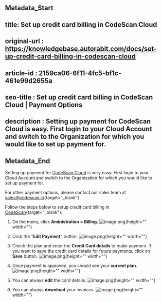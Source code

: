 ## Metadata_Start
## title: Set up credit card billing in CodeScan Cloud
## original-url : https://knowledgebase.autorabit.com/docs/set-up-credit-card-billing-in-codescan-cloud
## article-id : 2159ca06-6f11-4fc5-bf1c-461e99d2655a
## seo-title : Set up credit card billing in CodeScan Cloud | Payment Options
## description : Setting up payment for CodeScan Cloud is easy. First login to your Cloud Account and switch to the Organization for which you would like to set up payment for. 
## Metadata_End
Setting up payment for [CodeScan Cloud](https://knowledgebase.autorabit.com/codescan/docs/codescan-cloud) is very easy. First login to your Cloud Account and switch to the Organization for which you would like to set up payment for.

For other payment options, please contact our sales team at [sales@codescan.io](http://sales@codescan.io){target="_blank"}

Follow the steps below to setup credit card billing in [CodeScan](https://www.codescan.io/){target="_blank"}:

1. On the menu, click **Aministration > Billing**.
![image.png](https://cdn.document360.io/8711f4e7-c040-4616-aac9-d947f87e4619/Images/Documentation/image-RAVCIK02.png){height="" width=""}

2. Click the "**Edit Payment**" button.
![image.png](https://cdn.document360.io/8711f4e7-c040-4616-aac9-d947f87e4619/Images/Documentation/image-Y54Y14TC.png){height="" width=""}

3. Check the plan and enter the **Credit Card details** to make payment. If you want to save the credit card details for future payments, click on **Save** button.
![image.png](https://cdn.document360.io/8711f4e7-c040-4616-aac9-d947f87e4619/Images/Documentation/image-GC0BEX4X.png){height="" width=""}

4. Once payment is approved, you should see your **current plan**.
![image.png](https://cdn.document360.io/8711f4e7-c040-4616-aac9-d947f87e4619/Images/Documentation/image%28154%29.png){height="" width=""}

5. You can always **edit** the card details.
![image.png](https://cdn.document360.io/8711f4e7-c040-4616-aac9-d947f87e4619/Images/Documentation/image%28155%29.png){height="" width=""}

6. You can always **download** your invoices.
![image.png](https://cdn.document360.io/8711f4e7-c040-4616-aac9-d947f87e4619/Images/Documentation/image%28156%29.png){height="" width=""}

